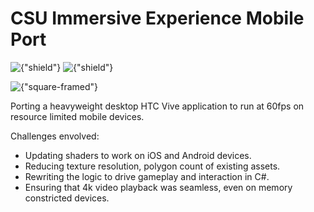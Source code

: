 # CSU Immersive Experience Mobile Port
![{"shield"}](https://img.shields.io/badge/Engine-Unity-red.svg)
![{"shield"}](https://img.shields.io/badge/Platform-Google%20Cardboard,%20iOS,%20Android-blue.svg)

![{"square-framed"}](/img/project/csu-mobile-space.gif)


Porting a heavyweight desktop HTC Vive application to run at 60fps on resource limited mobile devices.

Challenges envolved:
- Updating shaders to work on iOS and Android devices.
- Reducing texture resolution, polygon count of existing assets.
- Rewriting the logic to drive gameplay and interaction in C#.
- Ensuring that 4k video playback was seamless, even on memory constricted devices. 


[csuvr]:/projects/csu-mobile.html
[ios]:https://itunes.apple.com/us/app/csu-immersive-experience/id1202386168?mt=8
[android]:https://play.google.com/store/apps/details?id=com.bluepenguin.csu&hl=en
